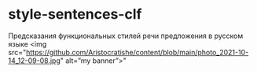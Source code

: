 # style-sentences-clf
Предсказания функциональных стилей речи предложения в русском языке
<img src="https://github.com/Aristocratishe/content/blob/main/photo_2021-10-14_12-09-08.jpg" alt=”my banner”>"
